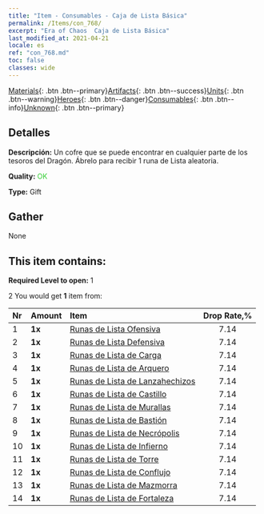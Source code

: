 ```yaml
---
title: "Item - Consumables - Caja de Lista Básica"
permalink: /Items/con_768/
excerpt: "Era of Chaos  Caja de Lista Básica"
last_modified_at: 2021-04-21
locale: es
ref: "con_768.md"
toc: false
classes: wide
---
```

 [Materials](/es/Items/){: .btn .btn--primary}[Artifacts](/es/Items/Artifacts/){: .btn .btn--success}[Units](/es/Items/Units/){: .btn .btn--warning}[Heroes](/es/Items/Heroes/){: .btn .btn--danger}[Consumables](/es/Items/Consumables/){: .btn .btn--info}[Unknown](/es/Items/Unknown/){: .btn .btn--primary}

## Detalles
 **Descripción:** Un cofre que se puede encontrar en cualquier parte de los tesoros del Dragón. Ábrelo para recibir 1 runa de Lista aleatoria.

 **Quality:** <span style="color: #32CD32">OK</span>

 **Type:** Gift

## Gather

  None

## This item contains:

 **Required Level to open:** 1

 2 You would get **1** item  from:

  | Nr | Amount |     Item    | Drop Rate,% |
  |:---|:-------|:------------|:---------:|
  | 1 |  **1x** | [Runas de Lista Ofensiva](/es/Items/con_734/) | 7.14 | 
  | 2 |  **1x** | [Runas de Lista Defensiva](/es/Items/con_739/) | 7.14 | 
  | 3 |  **1x** | [Runas de Lista de Carga](/es/Items/con_741/) | 7.14 | 
  | 4 |  **1x** | [Runas de Lista de Arquero](/es/Items/con_742/) | 7.14 | 
  | 5 |  **1x** | [Runas de Lista de Lanzahechizos](/es/Items/con_746/) | 7.14 | 
  | 6 |  **1x** | [Runas de Lista de Castillo](/es/Items/con_752/) | 7.14 | 
  | 7 |  **1x** | [Runas de Lista de Murallas](/es/Items/con_753/) | 7.14 | 
  | 8 |  **1x** | [Runas de Lista de Bastión](/es/Items/con_754/) | 7.14 | 
  | 9 |  **1x** | [Runas de Lista de Necrópolis](/es/Items/con_755/) | 7.14 | 
  | 10 |  **1x** | [Runas de Lista de Infierno](/es/Items/con_777/) | 7.14 | 
  | 11 |  **1x** | [Runas de Lista de Torre](/es/Items/con_785/) | 7.14 | 
  | 12 |  **1x** | [Runas de Lista de Conflujo](/es/Items/con_791/) | 7.14 | 
  | 13 |  **1x** | [Runas de Lista de Mazmorra](/es/Items/con_792/) | 7.14 | 
  | 14 |  **1x** | [Runas de Lista de Fortaleza](/es/Items/con_818/) | 7.14 | 
